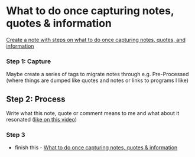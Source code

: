 
# What to do once capturing notes, quotes & information

[Create a note with steps on what to do once capturing notes, quotes, and information](things:///show?id=BFLmUzaqp9ffagxbrLaJhb)

### Step 1: Capture
Maybe create a series of tags to migrate notes through e.g. Pre-Processed (where things are dumped like quotes and notes or links to programs I like)

## Step 2: Process
Write what this note, quote or comment means to me and what about it resonated ([like on this video](https://youtu.be/4bxpsvcW2mc?t=218))

### Step 3
-   finish this - [What to do once capturing notes, quotes & information](https://www.amplenote.com/notes/0adc2a60-f92e-11ec-88bc-ea4d774e4575)